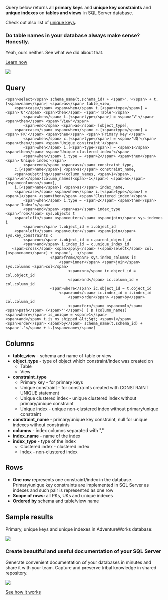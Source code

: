 Query below returns all **primary keys** and **unique key constraints** and **unique indexes** on **tables and views** in SQL Server database.

Check out also list of [unique keys](https://dataedo.com/kb/query/sql-server/list-unique-indexes-in-the-database).

### Do table names in your database always make sense? Honestly.

Yeah, ours neither. See what we did about that.

[Learn now](https://dataedo.com/blog/confused-when-trying-to-work-with-databases?cta=kb-query-table-names)

[![](https://dataedo.com/asset/img/markdown/docs/test-article/edca6a29318bb7640068f5c69a5af4ba.png#center)](https://dataedo.com/blog/confused-when-trying-to-work-with-databases?cta=kb-query-table-names)

## Query

```
<span>select</span> schema_name(t.schema_id) + <span>'.'</span> + t.[<span>name</span>] <span>as</span> table_view, 
    <span>case</span> <span>when</span> t.[<span>type</span>] = <span>'U'</span> <span>then</span> <span>'Table'</span>
        <span>when</span> t.[<span>type</span>] = <span>'V'</span> <span>then</span> <span>'View'</span>
        <span>end</span> <span>as</span> [object_type],
    <span>case</span> <span>when</span> c.[<span>type</span>] = <span>'PK'</span> <span>then</span> <span>'Primary key'</span>
        <span>when</span> c.[<span>type</span>] = <span>'UQ'</span> <span>then</span> <span>'Unique constraint'</span>
        <span>when</span> i.[<span>type</span>] = <span>1</span> <span>then</span> <span>'Unique clustered index'</span>
        <span>when</span> i.type = <span>2</span> <span>then</span> <span>'Unique index'</span>
        <span>end</span> <span>as</span> constraint_type, 
    c.[<span>name</span>] <span>as</span> constraint_name,
    <span>substring</span>(column_names, <span>1</span>, <span>len</span>(column_names)<span>-1</span>) <span>as</span> [<span>columns</span>],
    i.[<span>name</span>] <span>as</span> index_name,
    <span>case</span> <span>when</span> i.[<span>type</span>] = <span>1</span> <span>then</span> <span>'Clustered index'</span>
        <span>when</span> i.type = <span>2</span> <span>then</span> <span>'Index'</span>
        <span>end</span> <span>as</span> index_type
<span>from</span> sys.objects t
    <span>left</span> <span>outer</span> <span>join</span> sys.indexes i
        <span>on</span> t.object_id = i.object_id
    <span>left</span> <span>outer</span> <span>join</span> sys.key_constraints c
        <span>on</span> i.object_id = c.parent_object_id 
        <span>and</span> i.index_id = c.unique_index_id
   <span>cross</span> <span>apply</span> (<span>select</span> col.[<span>name</span>] + <span>', '</span>
                    <span>from</span> sys.index_columns ic
                        <span>inner</span> <span>join</span> sys.columns <span>col</span>
                            <span>on</span> ic.object_id = col.object_id
                            <span>and</span> ic.column_id = col.column_id
                    <span>where</span> ic.object_id = t.object_id
                        <span>and</span> ic.index_id = i.index_id
                            <span>order</span> <span>by</span> col.column_id
                            <span>for</span> <span>xml</span> <span>path</span> (<span>''</span>) ) D (column_names)
<span>where</span> is_unique = <span>1</span>
<span>and</span> t.is_ms_shipped &lt;&gt; <span>1</span>
<span>order</span> <span>by</span> schema_name(t.schema_id) + <span>'.'</span> + t.[<span>name</span>]
```

## Columns

-   **table\_view** - schema and name of table or view
-   **object\_type** - type of object which constraint/index was created on
    -   Table
    -   View
-   **constraint\_type**
    -   Primary key - for primary keys
    -   Unique constraint - for constraints created with CONSTRAINT UNIQUE statement
    -   Unique clustered index - unique clustered index without primary/unique constraint
    -   Unique index - unique non-clustered index without primary/unique constraint
-   **constraint\_name** - primary/unique key constraint, null for unique indexes without constraints
-   **columns** - index columns separated with ","
-   **index\_name** - name of the index
-   **index\_type** - type of the index
    -   Clustered index - clustered index
    -   Index - non-clustered index

## Rows

-   **One row** represents one constraint/index in the database. Primary/unique key constraints are implemented in SQL Server as indexes and such pair is represented as one row
-   **Scope of rows:** all PKs, UKs and unique indexes
-   **Ordered by** schema and table/view name

## Sample results

Primary, unique keys and unique indexes in AdventureWorks database:

![](https://dataedo.com/asset/img/kb/query/sql-server/unique_constraints_and_indexes.png)

### Create beautiful and useful documentation of your SQL Server

Generate convenient documentation of your databases in minutes and share it with your team. Capture and preserve tribal knowledge in shared repository.

[![](https://dataedo.com/asset/img/markdown/docs/test-article/30c11fa4b210f11740f56e85ca8bf9c6.gif)](https://demo.dataedo.com/)

[See how it works](https://demo.dataedo.com/)